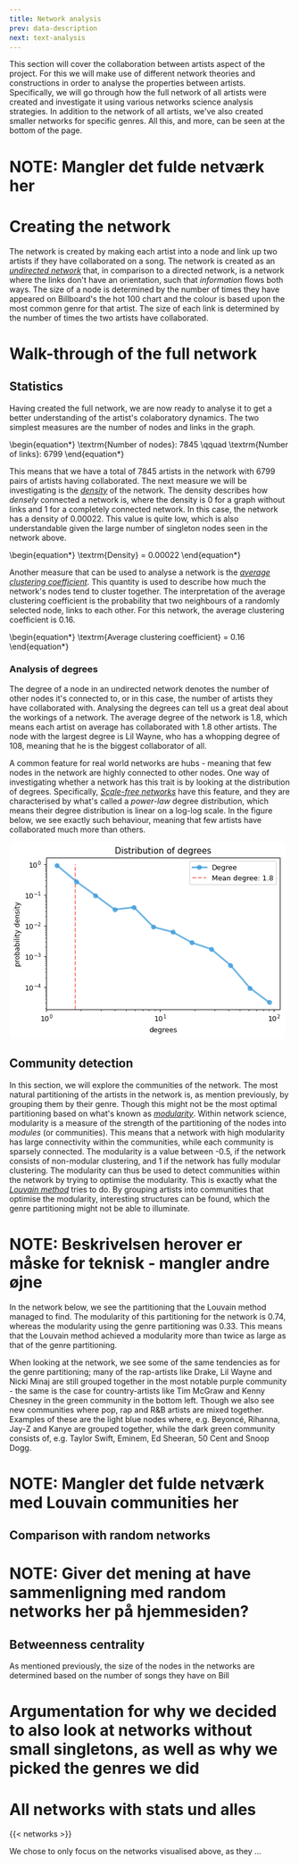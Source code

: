 ```yaml
---
title: Network analysis
prev: data-description
next: text-analysis
---
```


This section will cover the collaboration between artists aspect of the project. For this we will make use of different network theories and constructions in order to analyse the properties between artists. Specifically, we will go through how the full network of all artists were created and investigate it using various networks science analysis strategies. In addition to the network of all artists, we've also created smaller networks for specific genres. All this, and more, can be seen at the bottom of the page.

# NOTE: Mangler det fulde netværk her

# Creating the network
The network is created by making each artist into a node and link up two artists if they have collaborated on a song. The network is created as an [_undirected network_](https://www.wikiwand.com/en/Undirected_graph) that, in comparison to a directed network, is a network where the links don't have an orientation, such that _information_ flows both ways. The size of a node is determined by the number of times they have appeared on Billboard's the hot 100 chart and the colour is based upon the most common genre for that artist. The size of each link is determined by the number of times the two artists have collaborated.


# Walk-through of the full network
## Statistics
Having created the full network, we are now ready to analyse it to get a better understanding of the artist's colaboratory dynamics. The two simplest measures are the number of nodes and links in the graph.

\begin{equation*}
    \textrm{Number of nodes}: 7845 \qquad \textrm{Number of links}: 6799
\end{equation*}

This means that we have a total of 7845 artists in the network with 6799 pairs of artists having collaborated. The next measure we will be investigating is the [_density_](https://networkx.org/documentation/stable/reference/generated/networkx.classes.function.density.html) of the network. The density describes how _densely_ connected a network is, where the density is 0 for a graph without links and 1 for a completely connected network. In this case, the network has a density of 0.00022. This value is quite low, which is also understandable given the large number of singleton nodes seen in the network above.

\begin{equation*}
    \textrm{Density} = 0.00022
\end{equation*}

Another measure that can be used to analyse a network is the [_average clustering coefficient_](https://networkx.org/documentation/stable/reference/generated/networkx.classes.function.density.html). This quantity is used to describe how much the network's nodes tend to cluster together. The interpretation of the average clustering coefficient is the probability that two neighbours of a randomly selected node, links to each other. For this network, the average clustering coefficient is 0.16.

\begin{equation*}
    \textrm{Average clustering coefficient} = 0.16
\end{equation*}

### Analysis of degrees
The degree of a node in an undirected network denotes the number of other nodes it's connected to, or in this case, the number of artists they have collaborated with. Analysing the degrees can tell us a great deal about the workings of a network. The average degree of the network is 1.8, which means each artist on average has collaborated with 1.8 other artists. The node with the largest degree is Lil Wayne, who has a whopping degree of 108, meaning that he is the biggest collaborator of all.

A common feature for real world networks are hubs - meaning that few nodes in the network are highly connected to other nodes. One way of investigating whether a network has this trait is by looking at the distribution of degrees. Specifically, [_Scale-free networks_](https://mathinsight.org/scale_free_network) have this feature, and they are characterised by what's called a _power-law_ degree distribution, which means their degree distribution is linear on a log-log scale. In the figure below, we see exactly such behaviour, meaning that few artists have collaborated much more than others.

![](/images/distribution_of_degrees_90.png)

## Community detection
In this section, we will explore the communities of the network. The most natural partitioning of the artists in the network is, as mention previously, by grouping them by their genre. Though this might not be the most optimal partitioning based on what's known as [_modularity_](https://en.wikipedia.org/wiki/Modularity_(networks)). Within network science, modularity is a measure of the strength of the partitioning of the nodes into _modules_ (or communities). This means that a network with high modularity has large connectivity within the communities, while each community is sparsely connected. The modularity is a value between -0.5, if the network consists of non-modular clustering, and 1 if the network has fully modular clustering. The modularity can thus be used to detect communities within the network by trying to optimise the modularity. This is exactly what the [_Louvain method_](https://en.wikipedia.org/wiki/Louvain_method) tries to do. By grouping artists into communities that optimise the modularity, interesting structures can be found, which the genre partitioning might not be able to illuminate. 

# NOTE: Beskrivelsen herover er måske for teknisk - mangler andre øjne

In the network below, we see the partitioning that the Louvain method managed to find. The modularity of this partitioning for the network is 0.74, whereas the modularity using the genre partitioning was 0.33. This means that the Louvain method achieved a modularity more than twice as large as that of the genre partitioning. 

When looking at the network, we see some of the same tendencies as for the genre partitioning; many of the rap-artists like Drake, Lil Wayne and Nicki Minaj are still grouped together in the most notable purple community - the same is the case for country-artists like Tim McGraw and Kenny Chesney in the green community in the bottom left. Though we also see new communities where pop, rap and R&B artists are mixed together. Examples of these are the light blue nodes where, e.g. Beyoncé, Rihanna, Jay-Z and Kanye are grouped together, while the dark green community consists of, e.g. Taylor Swift, Eminem, Ed Sheeran, 50 Cent and Snoop Dogg.

# NOTE: Mangler det fulde netværk med Louvain communities her

## Comparison with random networks
# NOTE: Giver det mening at have sammenligning med random networks her på hjemmesiden?

## Betweenness centrality
As mentioned previously, the size of the nodes in the networks are determined based on the number of songs they have on Bill


# Argumentation for why we decided to also look at networks without small singletons, as well as why we picked the genres we did


# All networks with stats und alles


{{< networks >}}


We chose to only focus on the networks visualised above, as they ...


